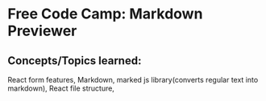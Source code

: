 # Free Code Camp: Markdown Previewer

## Concepts/Topics learned:
React form features, Markdown, marked js library(converts regular text into markdown), React file structure, 
